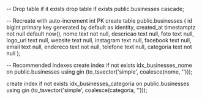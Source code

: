 -- Drop table if it exists
drop table if exists public.businesses cascade;

-- Recreate with auto-increment int PK
create table public.businesses (
  id bigint primary key generated by default as identity,
  created_at timestamptz not null default now(),
  nome text not null,
  descricao text null,
  foto text null,
  logo_url text null,
  website text null,
  instagram text null,
  facebook text null,
  email text null,
  endereco text not null,
  telefone text null,
  categoria text not null
);

-- Recommended indexes
create index if not exists idx_businesses_nome 
  on public.businesses using gin (to_tsvector('simple', coalesce(nome, '')));

create index if not exists idx_businesses_categoria 
  on public.businesses using gin (to_tsvector('simple', coalesce(categoria, '')));
